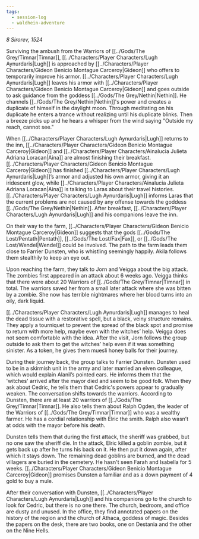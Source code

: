 ```yaml
---
tags:
  - session-log
  - waldhein-adventure
---
```

*8 Sirorev, 1524*

Surviving the ambush from the Warriors of [[../Gods/The Grey/Timnar|Timnar]], [[../Characters/Player Characters/Lugh Aynurdaris|Lugh]] is approached by [[../Characters/Player Characters/Gideon Benicio Montague Carceroy|Gideon]] who offers to temporarily improve his armor. [[../Characters/Player Characters/Lugh Aynurdaris|Lugh]] leaves his armor with [[../Characters/Player Characters/Gideon Benicio Montague Carceroy|Gideon]] and goes outside to ask guidance from the goddess [[../Gods/The Grey/Nethin|Nethin]]. He channels [[../Gods/The Grey/Nethin|Nethin]]'s power and creates a duplicate of himself in the daylight moon. Through meditating on his duplicate he enters a trance without realizing until his duplicate blinks. Then a breeze picks up and he hears a whisper from the wind saying "Outside my reach, cannot see."

When [[../Characters/Player Characters/Lugh Aynurdaris|Lugh]] returns to the inn, [[../Characters/Player Characters/Gideon Benicio Montague Carceroy|Gideon]] and [[../Characters/Player Characters/Ainalucia Julieta Adriana Loracan|Aina]] are almost finishing their breakfast. [[../Characters/Player Characters/Gideon Benicio Montague Carceroy|Gideon]] has finished [[../Characters/Player Characters/Lugh Aynurdaris|Lugh]]’s armor and adjusted his own armor, giving it an iridescent glow, while [[../Characters/Player Characters/Ainalucia Julieta Adriana Loracan|Aina]] is talking to Laras about their travel histories. [[../Characters/Player Characters/Lugh Aynurdaris|Lugh]] informs Laras that the current problems are not caused by any offense towards the goddess [[../Gods/The Grey/Nethin|Nethin]]. After breakfast, [[../Characters/Player Characters/Lugh Aynurdaris|Lugh]] and his companions leave the inn.

On their way to the farm, [[../Characters/Player Characters/Gideon Benicio Montague Carceroy|Gideon]] suggests that the gods [[../Gods/The Lost/Pentath|Pentath]], [[../Gods/The Lost/Fax|Fax]], or [[../Gods/The Lost/Wendel|Wendel]] could be involved. The path to the farm leads them close to Farrier Dunsten, who is whistling seemingly happily. Akila follows them stealthily to keep an eye out.

Upon reaching the farm, they talk to Jorn and Veigga about the big attack. The zombies first appeared in an attack about 6 weeks ago. Veigga thinks that there were about 20 Warriors of [[../Gods/The Grey/Timnar|Timnar]] in total. The warriors saved her from a small later attack where she was bitten by a zombie. She now has terrible nightmares where her blood turns into an oily, dark liquid.

[[../Characters/Player Characters/Lugh Aynurdaris|Lugh]] manages to heal the dead tissue with a restorative spell, but a black, veiny structure remains. They apply a tourniquet to prevent the spread of the black spot and promise to return with more help, maybe even with the witches’ help. Veigga does not seem comfortable with the idea. After the visit, Jorn follows the group outside to ask them to get the witches’ help even if it was something sinister. As a token, he gives them muesli honey balls for their journey.

During their journey back, the group talks to Farrier Dunsten. Dunsten used to be in a skirmish unit in the army and later married an elven colleague, which would explain Alanil’s pointed ears. He informs them that the 'witches' arrived after the mayor died and seem to be good folk. When they ask about Cedric, he tells them that Cedric's powers appear to gradually weaken. The conversation shifts towards the warriors. According to Dunsten, there are at least 20 warriors of [[../Gods/The Grey/Timnar|Timnar]]. He also tells them about Ralph Ogden, the leader of the Warriors of [[../Gods/The Grey/Timnar|Timnar]] who was a wealthy farmer. He has a cordial relationship with Elric the smith. Ralph also wasn’t at odds with the mayor before his death.

Dunsten tells them that during the first attack, the sheriff was grabbed, but no one saw the sheriff die. In the attack, Elric killed a goblin zombie, but it gets back up after he turns his back on it. He then put it down again, after which it stays down. The remaining dead goblins are burned, and the dead villagers are buried in the cemetery. He hasn't seen Farah and Isabella for 5 weeks. [[../Characters/Player Characters/Gideon Benicio Montague Carceroy|Gideon]] promises Dunsten a familiar and as a down payment of 4 gold to buy a mule.

After their conversation with Dunsten, [[../Characters/Player Characters/Lugh Aynurdaris|Lugh]] and his companions go to the church to look for Cedric, but there is no one there. The church, bedroom, and office are dusty and unused. In the office, they find annotated papers on the history of the region and the church of Athaca, goddess of magic. Besides the papers on the desk, there are two books, one on Destania and the other on the Nine Hells.